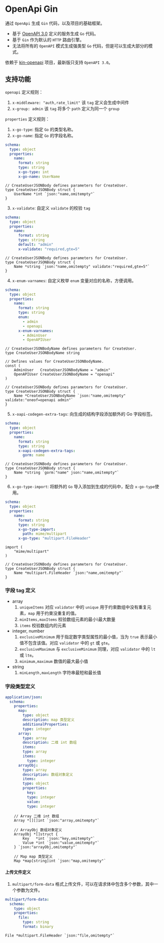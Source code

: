 # OpenApi Gin

通过 `OpenApi` 生成 `Gin` 代码，以及项目的基础框架。

* 基于 [OpenAPI 3.0](https://github.com/OAI/OpenAPI-Specification/blob/main/versions/3.0.0.md) 定义的服务生成 `Go` 代码。
* 基于 `Gin` 作为默认的 `HTTP` 路由引擎。
* 无法将所有的 `OpenAPI` 模式生成强类型 `Go` 代码，但是可以生成大部分的模式。

依赖于 [kin-openapi](https://github.com/getkin/kin-openapi) 项目，最新版只支持 `OpenAPI 3.0`。

## 支持功能
`openapi` 定义规则：
1. `x-middleware: "auth,rate_limit"` 该 `tag` 定义会生成中间件
2. `x-group: admin` 该 `tag` 将多个 `path` 定义为同一个 `group`

`properties` 定义规则：
1. `x-go-type`: 指定 `Go` 的类型名称。
2. `x-go-name`: 指定 `Go` 的字段名称。
```yaml
schema:
  type: object
  properties:
    name:
      format: string
      type: string
      x-go-type: int
      x-go-name: UserName
```

```golang
// CreateUserJSONBody defines parameters for CreateUser.
type CreateUserJSONBody struct {
	UserName *int `json:"name,omitempty"`
}
```
3. `x-validate`: 自定义 `validate` 的校验 `tag`
```yaml
schema:
  type: object
  properties:
    name:
      format: string
      type: string
      default: "admin"
      x-validate: "required,gte=5"
```

```golang
// CreateUserJSONBody defines parameters for CreateUser.
type CreateUserJSONBody struct {
	Name *string `json:"name,omitempty" validate:"required,gte=5"`
}
```
4. `x-enum-varnames`: 自定义枚举 `enum` 变量对应的名称，方便调用。
```yaml
schema:
  type: object
  properties:
    name:
      format: string
      type: string
      enum:
        - admin
        - openapi
      x-enum-varnames:
        - AdminUser
        - OpenAPIUser
```

```golang
// CreateUserJSONBodyName defines parameters for CreateUser.
type CreateUserJSONBodyName string

// Defines values for CreateUserJSONBodyName.
const (
	AdminUser   CreateUserJSONBodyName = "admin"
	OpenAPIUser CreateUserJSONBodyName = "openapi"
)

// CreateUserJSONBody defines parameters for CreateUser.
type CreateUserJSONBody struct {
	Name *CreateUserJSONBodyName `json:"name,omitempty" validate:"oneof=openapi admin"`
}
```
5. `x-oapi-codegen-extra-tags`: 向生成的结构字段添加额外的 Go 字段标签。
```yaml
schema:
  type: object
  properties:
    name:
      format: string
      type: string
      x-oapi-codegen-extra-tags:
        gorm: name
```

```golang
// CreateUserJSONBody defines parameters for CreateUser.
type CreateUserJSONBody struct {
	Name *string `gorm:"name" json:"name,omitempty"`
}
```

6. `x-go-type-import`: 将额外的 `Go` 导入添加到生成的代码中，配合 `x-go-type`使用。
```yaml
schema:
  type: object
  properties:
    name:
      format: string
      type: string
      x-go-type-import:
        path: mime/multipart
      x-go-type: "multipart.FileHeader"
```

```golang
import (
	"mime/multipart"
)

// CreateUserJSONBody defines parameters for CreateUser.
type CreateUserJSONBody struct {
	Name *multipart.FileHeader `json:"name,omitempty"`
}
```

### 字段 tag 定义
* array
  1. `uniqueItems` 对应 `validator` 中的 `unique` 用于约束数组中没有重复元素，`map` 用于约束没重复的值。
  2. `minItems,maxItems` 校验数组元素的最小\最大数量
  3. `items` 校验数组内的元素
* integer, number
  1. `exclusiveMinimum` 用于指定数字类型属性的最小值，当为 `true` 表示最小值不包含该值。对应 `validator` 中的 `gt` 或 `gte`。
  2. `exclusiveMaximum` 与 `exclusiveMinimum` 同理，对应 `validator` 中的 `lt` 或 `lte`。
  3. `minimum,maximum` 数值的最大最小值
* string
  1. `minLength,maxLength` 字符串最短和最长值

### 字段类型定义

```yaml
application/json:
  schema:
    properties:
      map:
        type: object
        description: map 类型定义
        additionalProperties:
        type: integer
      array:
        type: array
        description: 二维 int 数组
        items:
        type: array
        items:
          type: integer
      arrayObj:
        type: array
        description: 数组对象定义
        items:
        type: object
        properties:
          key:
          type: integer
          value:
          type: integer
```
```golang
	// Array 二维 int 数组
	Array *[][]int `json:"array,omitempty"`

	// ArrayObj 数组对象定义
	ArrayObj *[]struct {
		Key   *int `json:"key,omitempty"`
		Value *int `json:"value,omitempty"`
	} `json:"arrayObj,omitempty"`

	// Map map 类型定义
	Map *map[string]int `json:"map,omitempty"`
```

#### 上传文件定义
1. `multipart/form-data` 格式上传文件，可以在请求体中包含多个参数，其中一个参数为文件。
```yaml
multipart/form-data:
  schema:
    type: object
    properties:
      file:
        type: string
        format: binary
```

```golang
File *multipart.FileHeader `json:"file,omitempty"`
```
